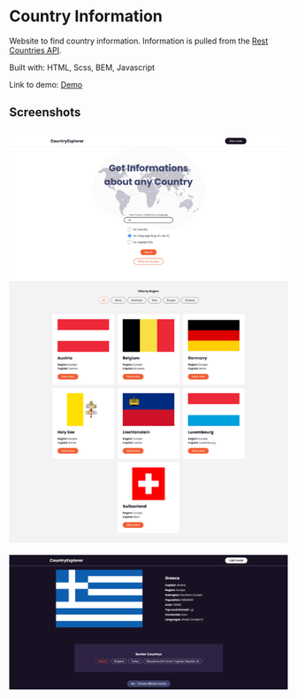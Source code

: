 # Country Information

Website to find country information. Information is pulled from the [Rest Countries API](https://restcountries.eu/).

Built with: HTML, Scss, BEM, Javascript

Link to demo: [Demo](https://stefanturner.ch/projects/countries/)
## Screenshots

![](screenshot.jpg)
----
![](screenshot2.jpg)

